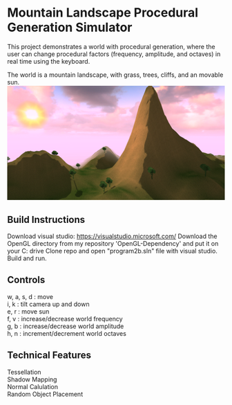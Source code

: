 Mountain Landscape Procedural Generation Simulator
===========================

This project demonstrates a world with procedural generation, where the user can change procedural factors (frequency, amplitude, and octaves) in real time using the keyboard.

The world is a mountain landscape, with grass, trees, cliffs, and an movable sun.
![](screenshots/world.png)

Build Instructions
------------

Download visual studio: https://visualstudio.microsoft.com/
Download the OpenGL directory from my repository 'OpenGL-Dependency' and put it on your C: drive
Clone repo and open "program2b.sln" file with visual studio. Build and run.

Controls
--------

w, a, s, d : move  
i, k : tilt camera up and down  
e, r : move sun  
f, v : increase/decrease world frequency  
g, b : increase/decrease world amplitude  
h, n : increment/decrement world octaves  

Technical Features
------------------

Tessellation   
Shadow Mapping  
Normal Calulation  
Random Object Placement  
